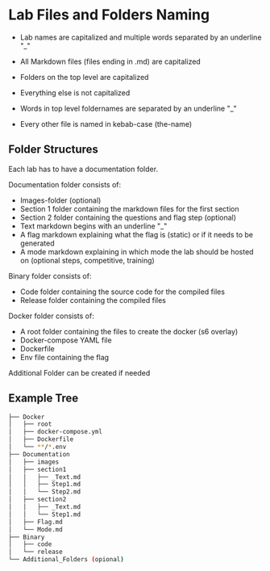 # Lab Files and Folders Naming
- Lab names are capitalized and multiple words separated by an underline "_"

- All Markdown files (files ending in .md) are capitalized
- Folders on the top level are capitalized
- Everything else is not capitalized
- Words in top level foldernames are separated by an underline "_"
- Every other file is named in kebab-case (the-name)

## Folder Structures
Each lab has to have a documentation folder. 

Documentation folder consists of:
- Images-folder (optional)
- Section 1 folder containing the markdown files for the first section 
- Section 2 folder containing the questions and flag step (optional)
- Text markdown begins with an underline "_" 
- A flag markdown explaining what the flag is (static) or if it needs to be generated
- A mode markdown explaining in which mode the lab should be hosted on (optional steps, competitive, training)

Binary folder consists of:
- Code folder containing the source code for the compiled files
- Release folder containing the compiled files

Docker folder consists of:
- A root folder containing the files to create the docker (s6 overlay)
- Docker-compose YAML file
- Dockerfile
- Env file containing the flag

Additional Folder can be created if needed

## Example Tree
```bash
├── Docker
│   ├── root
│   ├── docker-compose.yml
│   ├── Dockerfile
│   └── **/*.env
├── Documentation
│   ├── images
│   ├── section1
│   │   ├── _Text.md
│   │   ├── Step1.md
│   │   └── Step2.md
│   ├── section2
│   │   ├── _Text.md
│   │   └── Step1.md
│   ├── Flag.md
│   └── Mode.md
├── Binary
│   ├── code
│   └── release
└── Additional_Folders (opional)

```